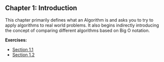 ## Chapter 1: Introduction

This chapter primarily defines what an Algorithm is and asks you to try to apply algorithms to real world problems. It also begins indirectly introducing the concept of comparing different algorithms based on Big O notation.

**Exercises:**
- [Section 1.1](#)
- [Section 1.2](#)
